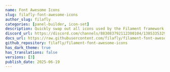 ```yaml
---
name: Font Awesome Icons
slug: filafly-font-awesome-icons
author_slug: filafly
categories: [panel-builder, icon-set]
description: Quickly swap out all icons used by the Filament framework with Font Awesome icons.
discord_url: https://discord.com/channels/883083792112300104/1385335329095024702
docs_url: https://raw.githubusercontent.com/filafly/filament-font-awesome-icons/refs/heads/main/README.md
github_repository: filafly/filament-font-awesome-icons
has_dark_theme: true
has_translations: false
versions: [3]
publish_date: 2025-06-19
---
```

